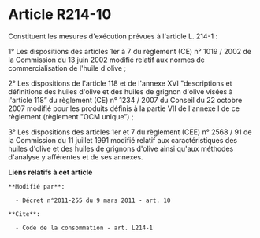 # Article R214-10

Constituent les mesures d'exécution prévues à l'article L. 214-1 : 

1° Les dispositions des articles 1er à 7 du règlement (CE) n° 1019 / 2002 de la Commission du 13 juin 2002 modifié relatif
aux normes de commercialisation de l'huile d'olive ;

2° Les dispositions de l'article 118 et de l'annexe XVI "descriptions et définitions des huiles d'olive et des huiles de
grignon d'olive visées à l'article 118” du règlement (CE) n° 1234 / 2007 du Conseil du 22 octobre 2007 modifié pour les
produits définis à la partie VII de l'annexe I de ce règlement (règlement "OCM unique”) ;

3° Les dispositions des articles 1er et 7 du règlement (CEE) n° 2568 / 91 de la Commission du 11 juillet 1991 modifié relatif
aux caractéristiques des huiles d'olive et des huiles de grignons d'olive ainsi qu'aux méthodes d'analyse y afférentes et de
ses annexes.

**Liens relatifs à cet article**

	**Modifié par**:

	  - Décret n°2011-255 du 9 mars 2011 - art. 10

	**Cite**:

	  - Code de la consommation - art. L214-1
